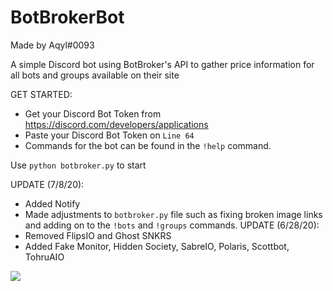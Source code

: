 # BotBrokerBot

Made by Aqyl#0093

A simple Discord bot using BotBroker's API to gather price information for all bots and groups available on their site

GET STARTED:
- Get your Discord Bot Token from https://discord.com/developers/applications
- Paste your Discord Bot Token on `Line 64`
- Commands for the bot can be found in the `!help` command.

Use `python botbroker.py` to start

UPDATE (7/8/20):
- Added Notify
- Made adjustments to `botbroker.py` file such as fixing broken image links and adding on to the `!bots` and `!groups` commands.
UPDATE (6/28/20):
- Removed FlipsIO and Ghost SNKRS
- Added Fake Monitor, Hidden Society, SabreIO, Polaris, Scottbot, TohruAIO

<img src="https://i.imgur.com/aOGZFtP.png">
